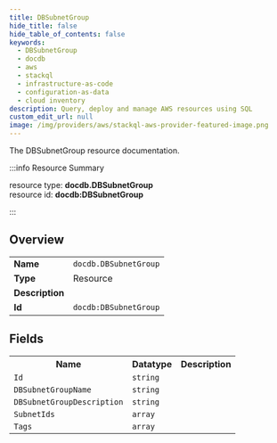 ```yaml
---
title: DBSubnetGroup
hide_title: false
hide_table_of_contents: false
keywords:
  - DBSubnetGroup
  - docdb
  - aws
  - stackql
  - infrastructure-as-code
  - configuration-as-data
  - cloud inventory
description: Query, deploy and manage AWS resources using SQL
custom_edit_url: null
image: /img/providers/aws/stackql-aws-provider-featured-image.png
---
```

The DBSubnetGroup resource documentation.

:::info Resource Summary

<div class="row">
<div class="providerDocColumn">
<span>resource type:&nbsp;<b>docdb.DBSubnetGroup</b></span><br />
<span>resource id:&nbsp;<b>docdb:DBSubnetGroup</b></span><br />
</div>
</div>

:::

## Overview
<table><tbody>
<tr><td><b>Name</b></td><td><code>docdb.DBSubnetGroup</code></td></tr>
<tr><td><b>Type</b></td><td>Resource</td></tr>
<tr><td><b>Description</b></td><td></td></tr>
<tr><td><b>Id</b></td><td><code>docdb:DBSubnetGroup</code></td></tr>
</tbody></table>

## Fields
<table><tbody>
<tr><th>Name</th><th>Datatype</th><th>Description</th></tr>
<tr><td><code>Id</code></td><td><code>string</code></td><td></td></tr><tr><td><code>DBSubnetGroupName</code></td><td><code>string</code></td><td></td></tr><tr><td><code>DBSubnetGroupDescription</code></td><td><code>string</code></td><td></td></tr><tr><td><code>SubnetIds</code></td><td><code>array</code></td><td></td></tr><tr><td><code>Tags</code></td><td><code>array</code></td><td></td></tr>
</tbody></table>